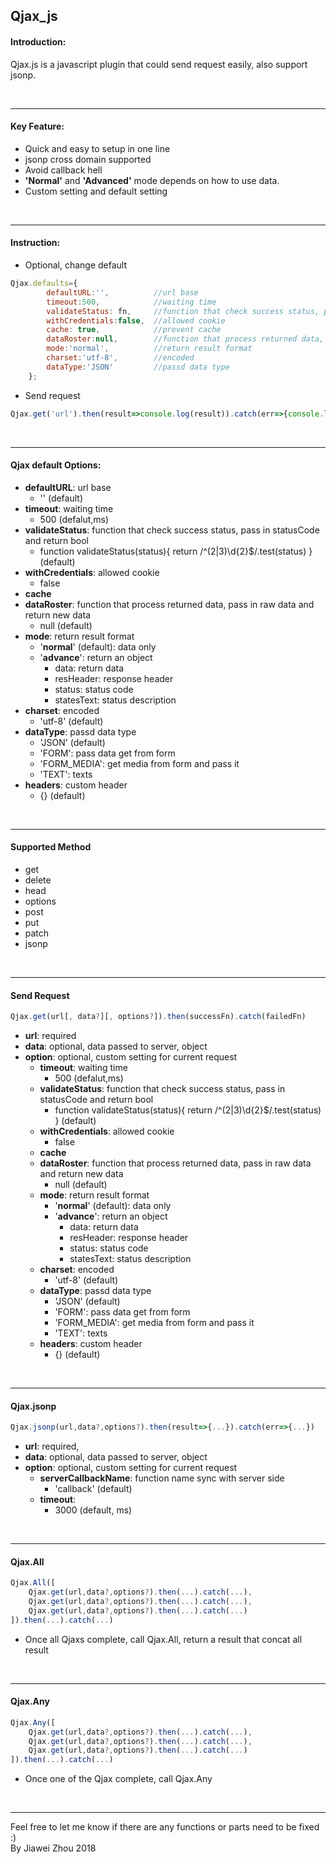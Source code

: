 Qjax_js
---

#### Introduction:
Qjax.js is a javascript plugin that could send request easily, also support jsonp.

<br/>

---

#### Key Feature:
+ Quick and easy to setup in one line
+ jsonp cross domain supported 
+ Avoid callback hell
+ **'Normal'** and **'Advanced'** mode depends on how to use data.
+ Custom setting and default setting

<br/>

---

#### Instruction:
+ Optional, change default
```javascript
Qjax.defaults={
        defaultURL:'',          //url base
        timeout:500,            //waiting time
        validateStatus: fn,     //function that check success status, pass in statusCode and return bool
        withCredentials:false,  //allowed cookie
        cache: true,            //prevent cache
        dataRoster:null,        //function that process returned data, pass in raw data and return new data
        mode:'normal',          //return result format
        charset:'utf-8',        //encoded
        dataType:'JSON'         //passd data type
    };
```
+ Send request
```javascript
Qjax.get('url').then(result=>console.log(result)).catch(err=>{console.log(err)})
```

<br/>

---

#### Qjax default Options:
+ **defaultURL**: url base
    + '' (default)
+ **timeout**: waiting time
    + 500 (defalut,ms)
+ **validateStatus**: function that check success status, pass in statusCode and return bool
    + function validateStatus(status){
                  return /^(2|3)\d{2}$/.test(status)
              } (default)
+ **withCredentials**: allowed cookie
    + false
+ **cache**
+ **dataRoster**: function that process returned data, pass in raw data and return new data
    + null (default)
+ **mode**: return result format
    + '**normal**' (default): data only
    + '**advance**': return an object
        + data: return data
        + resHeader: response header
        + status: status code
        + statesText: status description
+ **charset**: encoded
    + 'utf-8' (default)
+ **dataType**: passd data type
    + 'JSON' (default)
    + 'FORM': pass data get from form
    + 'FORM_MEDIA': get media from form and pass it
    + 'TEXT': texts
+ **headers**: custom header
    + {} (default)

<br/>

---

#### Supported Method
+ get
+ delete
+ head
+ options
+ post
+ put
+ patch
+ jsonp
   
<br/>

---

#### Send Request
```javascript
Qjax.get(url[, data?][, options?]).then(successFn).catch(failedFn)
```
+ **url**: required
+ **data**: optional, data passed to server, object
+ **option**: optional, custom setting for current request
    + **timeout**: waiting time
        + 500 (defalut,ms)
    + **validateStatus**: function that check success status, pass in statusCode and return bool
        + function validateStatus(status){
                      return /^(2|3)\d{2}$/.test(status)
                  } (default)
    + **withCredentials**: allowed cookie
        + false
    + **cache**
    + **dataRoster**: function that process returned data, pass in raw data and return new data
        + null (default)
    + **mode**: return result format
        + '**normal**' (default): data only
        + '**advance**': return an object
            + data: return data
            + resHeader: response header
            + status: status code
            + statesText: status description
    + **charset**: encoded
        + 'utf-8' (default)
    + **dataType**: passd data type
        + 'JSON' (default)
        + 'FORM': pass data get from form
        + 'FORM_MEDIA': get media from form and pass it
        + 'TEXT': texts
    + **headers**: custom header
        + {} (default)

<br/>

---

#### Qjax.jsonp
```javascript
Qjax.jsonp(url,data?,options?).then(result=>{...}).catch(err=>{...})
```
+ **url**: required, 
+ **data**: optional, data passed to server, object
+ **option**: optional, custom setting for current request
    + **serverCallbackName**: function name sync with server side
        + 'callback' (default)
    + **timeout**:
        + 3000 (default, ms)

<br/>

---

#### Qjax.All
```javascript
Qjax.All([
    Qjax.get(url,data?,options?).then(...).catch(...),
    Qjax.get(url,data?,options?).then(...).catch(...),
    Qjax.get(url,data?,options?).then(...).catch(...)
]).then(...).catch(...)
```
+ Once all Qjaxs complete, call Qjax.All, return a result that concat all result

<br/>

---

#### Qjax.Any
```javascript
Qjax.Any([
    Qjax.get(url,data?,options?).then(...).catch(...),
    Qjax.get(url,data?,options?).then(...).catch(...),
    Qjax.get(url,data?,options?).then(...).catch(...)
]).then(...).catch(...)
```
+ Once one of the Qjax complete, call Qjax.Any

<br/>

---


Feel free to let me know if there are any functions or parts need to be fixed :)
<br>By Jiawei Zhou 2018
